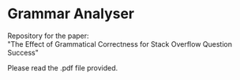 
# Grammar Analyser

Repository for the paper:    
"The Effect of Grammatical Correctness for Stack Overflow Question Success"  

Please read the .pdf file provided.  
